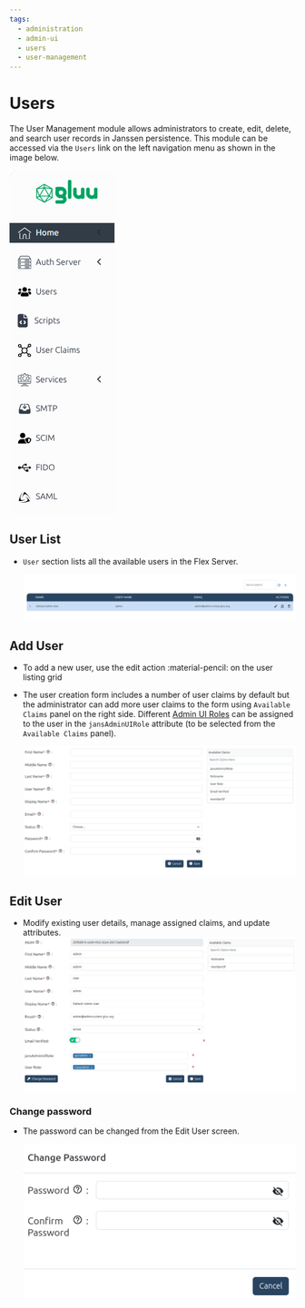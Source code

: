 ```yaml
---
tags:
  - administration
  - admin-ui
  - users
  - user-management
---
```


# Users

The User Management module allows administrators to create, edit, delete, and 
search user records in Janssen persistence. This module can be accessed via
the `Users` link on the left navigation menu as shown in the image below. 


![image](../../assets/admin-ui/admin-ui-left-nav-menu.png)

## User List

* `User` section lists all the available users in the Flex Server.

    ![image](../../assets/admin-ui/admin-ui-user-screen.png)


## Add User

* To add a new user, use the edit action :material-pencil: on the user listing
grid
* The user creation form includes a number of user claims by default but the 
administrator can add more user claims to the form using `Available Claims` 
panel on the right side. Different [Admin UI Roles](./home.md#admin-ui-roles) can be assigned to the user in the `jansAdminUIRole` attribute (to be selected from the `Available Claims` panel).

     ![image](../../assets/admin-ui/admin-ui-add-user.png)


## Edit User

 * Modify existing user details, manage assigned claims, and update attributes.
    ![image](../../assets/admin-ui/admin-ui-update-user.png)

### Change password    

 * The password can be changed from the Edit User screen. 

     ![image](../../assets/admin-ui/admin-ui-user-changepassword.png)
    





